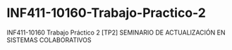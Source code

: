 # INF411-10160-Trabajo-Practico-2
INF411-10160 Trabajo Práctico 2 [TP2] SEMINARIO DE ACTUALIZACIÓN EN SISTEMAS COLABORATIVOS
